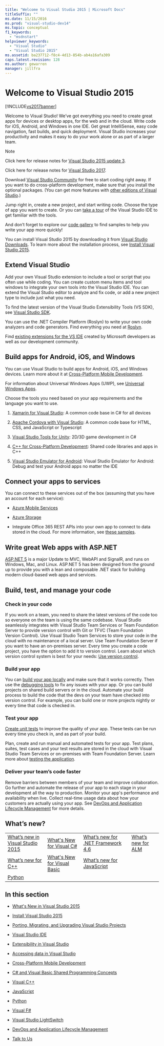 ```yaml
---
title: "Welcome to Visual Studio 2015 | Microsoft Docs"
titleSuffix: ""
ms.date: 11/15/2016
ms.prod: "visual-studio-dev14"
ms.topic: conceptual
f1_keywords:
  - "msdnstart"
helpviewer_keywords:
  - "Visual Studio"
  - "Visual Studio 2015"
ms.assetid: ba237712-f8c4-4d13-854b-ab4a16afa309
caps.latest.revision: 128
ms.author: gewarren
manager: jillfra
---
```

# Welcome to Visual Studio 2015
[!INCLUDE[vs2017banner](includes/vs2017banner.md)]

Welcome to Visual Studio! We’ve got everything you need to create great apps for devices or desktop apps, for the web and in the cloud. Write code for iOS, Android, and Windows in one IDE. Get great IntelliSense, easy code navigation, fast builds, and quick deployment. Visual Studio increases your productivity and makes it easy to do your work alone or as part of a larger team.

> [!NOTE]
>  Click here for release notes for [Visual Studio 2015 update 3](https://www.visualstudio.com/news/releasenotes/vs2015-update3-vs).
>
>  Click here for release notes for [Visual Studio 2017](https://www.visualstudio.com/news/releasenotes/vs2017-relnotes).

 Download [Visual Studio Community](http://go.microsoft.com/fwlink/?LinkId=517106) for free to start coding right away. If you want to do cross-platform development, make sure that you install the optional packages. (You can get more features with [other editions of Visual Studio](http://www.visualstudio.com/products/compare-visual-studio-products-vs).)

 Jump right in, create a new project, and start writing code. Choose the type of app you want to create. Or you can [take a tour](./ide/visual-studio-ide.md) of the Visual Studio IDE to get familiar with the tools.

 And don’t forget to explore our [code gallery](https://code.msdn.microsoft.com/) to find samples to help you write your app more quickly!

 You can install Visual Studio 2015 by downloading it from [Visual Studio Downloads](http://www.visualstudio.com/downloads/download-visual-studio-vs.aspx). To learn more about the installation process, see [Install Visual Studio 2015](./install/install-visual-studio-2015.md).

## Extend Visual Studio
 Add your own Visual Studio extension to include a tool or script that you often use while coding. You can create custom menu items and tool windows to integrate your own tools into the Visual Studio IDE. You can extend the Visual Studio editor to analyze and fix code, or add a new project type to include just what you need.

 To find the latest version of the Visual Studio Extensibility Tools (VS SDK), see [Visual Studio SDK](./extensibility/visual-studio-sdk.md).

 You can use the .NET Compiler Platform (Roslyn) to write your own code analyzers and code generators. Find everything you need at [Roslyn](https://github.com/dotnet/Roslyn).

 Find [existing extensions for the VS IDE](https://visualstudiogallery.msdn.microsoft.com/) created by Microsoft developers as well as our development community.

## Build apps for Android, iOS, and Windows
 You can use Visual Studio to build apps for Android, iOS, and Windows devices. Learn more about it at [Cross-Platform Mobile Development](./cross-platform/cross-platform-mobile-development-in-visual-studio.md).

 For information about Universal Windows Apps (UWP), see [Universal Windows Apps](https://dev.windows.com/windows-apps).

 Choose the tools you need based on your app requirements and the language you want to use.

1. [Xamarin for Visual Studio](./cross-platform/build-apps-with-native-ui-using-xamarin-in-visual-studio.md): A common code base in C# for all devices

2. [Apache Cordova with Visual Studio](http://msdn.microsoft.com/library/db446f2c-6ba4-4c76-aac5-4c66f43b8c42): A common code base for HTML, CSS, and JavaScript or Typescript

3. [Visual Studio Tools for Unity](./cross-platform/visual-studio-tools-for-unity.md): 2D/3D game development in C#

4. [C++ for Cross-Platform Development](./cross-platform/visual-cpp-for-cross-platform-mobile-development.md): Shared code libraries and apps in C++

5. [Visual Studio Emulator for Android](./cross-platform/visual-studio-emulator-for-android.md): Visual Studio Emulator for Android: Debug and test your Android apps no matter the IDE

## Connect your apps to services
 You can connect to these services out of the box (assuming that you have an account for each service):

-   [Azure Mobile Services](http://azure.microsoft.com/documentation/services/mobile-services/)

-   [Azure Storage](http://azure.microsoft.com/documentation/services/storage/)

-   Integrate Office 365 REST APIs into your own app to connect to data stored in the cloud. For more information, see [these samples](https://github.com/OfficeDev/?utf8=%E2%9C%93&query=o365).

## Write great Web apps with ASP.NET
 [ASP.NET 5](http://www.asp.net/vnext/overview/aspnet-vnext/aspnet-5-overview) is a major Update to MVC, WebAPI and SignalR, and runs on Windows, Mac, and Linux.  ASP.NET 5 has been designed from the ground up to provide you with a lean and composable .NET stack for building modern cloud-based web apps and services.

## Build, test, and manage your code

### Check in your code
 If you work on a team, you need to share the latest versions of the code too so everyone on the team is using the same codebase. Visual Studio seamlessly integrates with Visual Studio Team Services or Team Foundation Server to provide version control with Git or TFVC (Team Foundation Version Control). Use Visual Studio Team Services to store your code in the cloud with no maintenance of a local server. Use Team Foundation Server if you want to have an on-premises server. Every time you create a code project, you have the option to add it to version control. Learn about which version control system is best for your needs: [Use version control](http://msdn.microsoft.com/library/33267cee-fe5f-4aa3-b2cd-6d22ceace314).

### Build your app
 You can [build your app locally](./ide/compiling-and-building-in-visual-studio.md) and make sure that it works correctly. Then use the [debugging tools](./debugger/debugging-in-visual-studio.md) to fix any issues with your app. Or you can build projects on shared build servers or in the cloud. Automate your build process to build the code that the devs on your team have checked into version control. For example, you can build one or more projects nightly or every time that code is checked in.

### Test your app
 [Create unit tests](./test/unit-test-your-code.md) to improve the quality of your app. These tests can be run every time you check in, and as part of your build.

 Plan, create and run manual and automated tests for your app. Test plans, suites, test cases and your test results are stored in the cloud with Visual Studio Team Services or on-premises with Team Foundation Server. Learn more about [testing the application](http://msdn.microsoft.com/library/73baa961-c21f-43fe-bb92-3f59ae9b5945).

### Deliver your team’s code faster
 Remove barriers between members of your team and improve collaboration. Go further and automate the release of your app to each stage in your development all the way to production. Monitor your app's performance and availability when live. Collect real-time usage data about how your customers are actually using your app. See [DevOps and Application Lifecycle Management](http://msdn.microsoft.com/library/74a1f71d-7f23-4c71-8fd7-89ede614fab6) for more details.

## What’s new?

|||||
|-|-|-|-|
|[What’s new in Visual Studio 2015](./what-s-new-in-visual-studio-2015.md)|[What's New for Visual C#](http://msdn.microsoft.com/library/9f18dc26-27fa-4603-a639-b573f07a117b)|[What’s new for .NET Framework 4.6](http://msdn.microsoft.com/library/1d971dd7-10fc-4692-8dac-30ca308fc0fa)|[What’s new for ALM](http://msdn.microsoft.com/54b98a53-6083-4303-869a-8063d8fae938)|
|[What’s new for C++](http://msdn.microsoft.com/library/1cc09fad-85a2-43c2-b022-bb99f5fe0ad7)|[What's New for Visual Basic](http://msdn.microsoft.com/library/d7e97396-7f42-4873-a81c-4ebcc4b6ca02)|[What’s new for JavaScript](javascript/javascript-in-visual-studio.md#whats-new-in-javascript)||
|[Python](./python/getting-started-with-python.md)||||

## In this section

-   [What's New in Visual Studio 2015](./what-s-new-in-visual-studio-2015.md)

-   [Install Visual Studio 2015](./install/install-visual-studio-2015.md)

-   [Porting, Migrating, and Upgrading Visual Studio Projects](./porting/porting-migrating-and-upgrading-visual-studio-projects.md)

-   [Visual Studio IDE](./ide/visual-studio-ide.md)

-   [Extensibility in Visual Studio](./extensibility/extensibility-in-visual-studio.md)

-   [Accessing data in Visual Studio](./data-tools/accessing-data-in-visual-studio.md)

-   [Cross-Platform Mobile Development](./cross-platform/cross-platform-mobile-development-in-visual-studio.md)

-   [C# and Visual Basic Shared Programming Concepts](http://msdn.microsoft.com/library/fa9bf5e6-07c8-4b5b-b1ae-8a22816a63c6)

-   [Visual C++](http://msdn.microsoft.com/library/e8dcc44c-a3e2-4ffe-887c-fd15b18dc458)

-   [JavaScript](./javascript/javascript-in-visual-studio.md)

-   [Python](./python/getting-started-with-python.md)

-   [Visual F#](http://msdn.microsoft.com/library/66f52f8a-a034-4c32-bb83-fa5b030faa4d)

-   [Visual Studio LightSwitch](http://msdn.microsoft.com/library/2021a2cf-f684-493f-8d1b-4cdf39bc6eb3)

-   [DevOps and Application Lifecycle Management](http://msdn.microsoft.com/library/74a1f71d-7f23-4c71-8fd7-89ede614fab6)

-   [Talk to Us](./ide/talk-to-us.md)

